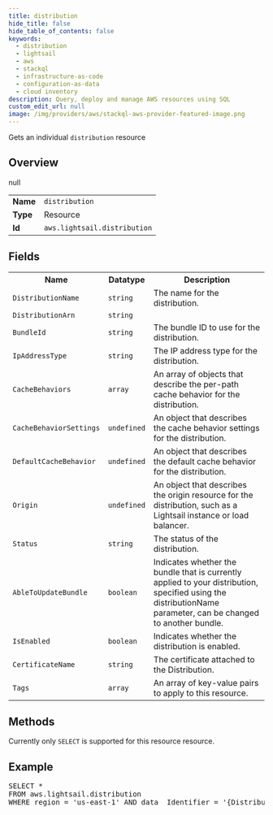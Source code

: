 ```yaml
---
title: distribution
hide_title: false
hide_table_of_contents: false
keywords:
  - distribution
  - lightsail
  - aws
  - stackql
  - infrastructure-as-code
  - configuration-as-data
  - cloud inventory
description: Query, deploy and manage AWS resources using SQL
custom_edit_url: null
image: /img/providers/aws/stackql-aws-provider-featured-image.png
---
```

Gets an individual <code>distribution</code> resource

## Overview
<table><tbody>
<tr><td><b>Name</b></td><td><code>distribution</code></td></tr>
<tr><td><b>Type</b></td><td>Resource</td></tr>
null
<tr><td><b>Id</b></td><td><code>aws.lightsail.distribution</code></td></tr>
</tbody></table>

## Fields
<table><tbody>
<tr><th>Name</th><th>Datatype</th><th>Description</th></tr>
<tr><td><code>DistributionName</code></td><td><code>string</code></td><td>The name for the distribution.</td></tr><tr><td><code>DistributionArn</code></td><td><code>string</code></td><td></td></tr><tr><td><code>BundleId</code></td><td><code>string</code></td><td>The bundle ID to use for the distribution.</td></tr><tr><td><code>IpAddressType</code></td><td><code>string</code></td><td>The IP address type for the distribution.</td></tr><tr><td><code>CacheBehaviors</code></td><td><code>array</code></td><td>An array of objects that describe the per-path cache behavior for the distribution.</td></tr><tr><td><code>CacheBehaviorSettings</code></td><td><code>undefined</code></td><td>An object that describes the cache behavior settings for the distribution.</td></tr><tr><td><code>DefaultCacheBehavior</code></td><td><code>undefined</code></td><td>An object that describes the default cache behavior for the distribution.</td></tr><tr><td><code>Origin</code></td><td><code>undefined</code></td><td>An object that describes the origin resource for the distribution, such as a Lightsail instance or load balancer.</td></tr><tr><td><code>Status</code></td><td><code>string</code></td><td>The status of the distribution.</td></tr><tr><td><code>AbleToUpdateBundle</code></td><td><code>boolean</code></td><td>Indicates whether the bundle that is currently applied to your distribution, specified using the distributionName parameter, can be changed to another bundle.</td></tr><tr><td><code>IsEnabled</code></td><td><code>boolean</code></td><td>Indicates whether the distribution is enabled.</td></tr><tr><td><code>CertificateName</code></td><td><code>string</code></td><td>The certificate attached to the Distribution.</td></tr><tr><td><code>Tags</code></td><td><code>array</code></td><td>An array of key-value pairs to apply to this resource.</td></tr>
</tbody></table>

## Methods
Currently only <code>SELECT</code> is supported for this resource resource.

## Example
<pre>
SELECT * 
FROM aws.lightsail.distribution
WHERE region = 'us-east-1' AND data__Identifier = '{DistributionName}'
</pre>
